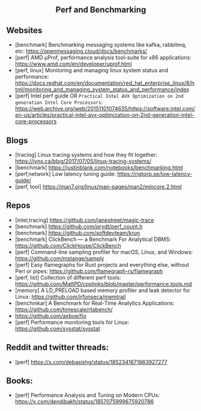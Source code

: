 <h2 align="center">Perf and Benchmarking</h2>

## Websites

- [benchmark] Benchmarking messaging systems like kafka, rabbitmq, etc: https://openmessaging.cloud/docs/benchmarks/
- [perf] AMD μProf, performance analysis tool-suite for x86 applications: https://www.amd.com/en/developer/uprof.html
- [perf, linux] Monitoring and managing linux system status and performance: https://docs.redhat.com/en/documentation/red_hat_enterprise_linux/8/html/monitoring_and_managing_system_status_and_performance/index
- [perf] Intel perf guide OR `Practical Intel AVX Optimization on 2nd generation Intel Core Processors`: https://web.archive.org/web/20151101074635/https://software.intel.com/en-us/articles/practical-intel-avx-optimization-on-2nd-generation-intel-core-processors

## Blogs

- [tracing] Linux tracing systems and how they fit together: https://jvns.ca/blog/2017/07/05/linux-tracing-systems/
- [benchmark] https://justinblank.com/notebooks/benchmarking.html
- [perf,network] Low latency tuning guide: https://rigtorp.se/low-latency-guide/
- [perf, tool] https://man7.org/linux/man-pages/man2/mincore.2.html

## Repos

- [intel,tracing] https://github.com/janestreet/magic-trace
- [benchmark] https://github.com/prydt/perf_count.h
- [benchmark] https://github.com/softdevteam/krun
- [benchmark] ClickBench — a Benchmark For Analytical DBMS: https://github.com/ClickHouse/ClickBench
- [perf] Command-line sampling profiler for macOS, Linux, and Windows: https://github.com/mstange/samply
- [perf] Easy flamegraphs for Rust projects and everything else, without Perl or pipes: https://github.com/flamegraph-rs/flamegraph
- [perf, list] Collection of different perf tools: https://github.com/MattPD/cpplinks/blob/master/performance.tools.md
- [memory] A LD_PRELOAD based memory profiler and leak detector for Linux: https://github.com/jrfonseca/memtrail
- [benchmkar] A Benchmark for Real-Time Analytics Applications: https://github.com/timescale/rtabench/
- https://github.com/axboe/fio
- [perf] Performance monitoring tools for Linux: https://github.com/sysstat/sysstat

## Reddit and twitter threads:

- [perf] https://x.com/debasishg/status/1852341671863927277

## Books:

- [perf] Performance Analysis and Tuning on Modern CPUs: https://x.com/dendibakh/status/1857075999675920786
